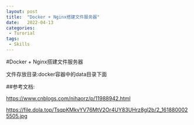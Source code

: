 ```yaml
---
layout: post
title:  "Docker + Nginx搭建文件服务器"
date:   2022-04-13
categories:
 - Turorial
tags:
 - Skills
---
```


#Docker + Nginx搭建文件服务器



文件存放目录:docker容器中的data目录下面

##参考文档:

https://www.cnblogs.com/nihaorz/p/11988942.html

https://file.dola.top/TsqpKMkvYV76MtV2Or4UY83UHrz8gl2b/2_1618800025505.jpg
